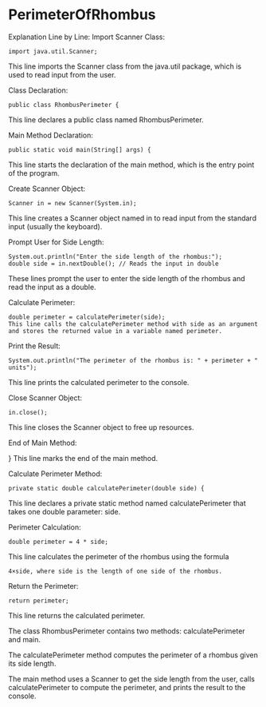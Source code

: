   # PerimeterOfRhombus

Explanation Line by Line:
Import Scanner Class:


    import java.util.Scanner;
This line imports the Scanner class from the java.util package, which is used to read input from the user.

Class Declaration:


    public class RhombusPerimeter {
This line declares a public class named RhombusPerimeter.

Main Method Declaration:


    public static void main(String[] args) {
This line starts the declaration of the main method, which is the entry point of the program.

Create Scanner Object:

  
    Scanner in = new Scanner(System.in);
This line creates a Scanner object named in to read input from the standard input (usually the keyboard).

Prompt User for Side Length:


    System.out.println("Enter the side length of the rhombus:");
    double side = in.nextDouble(); // Reads the input in double
These lines prompt the user to enter the side length of the rhombus and read the input as a double.

Calculate Perimeter:


    double perimeter = calculatePerimeter(side);
    This line calls the calculatePerimeter method with side as an argument and stores the returned value in a variable named perimeter.

Print the Result:


    System.out.println("The perimeter of the rhombus is: " + perimeter + " units");
This line prints the calculated perimeter to the console.

Close Scanner Object:


    in.close();
This line closes the Scanner object to free up resources.

End of Main Method:


}
This line marks the end of the main method.

Calculate Perimeter Method:


    private static double calculatePerimeter(double side) {
This line declares a private static method named calculatePerimeter that takes one double parameter: side.

Perimeter Calculation:


    double perimeter = 4 * side;
This line calculates the perimeter of the rhombus using the formula 

    4×side, where side is the length of one side of the rhombus.

Return the Perimeter:


    return perimeter;
This line returns the calculated perimeter.

The class RhombusPerimeter contains two methods: calculatePerimeter and main.

The calculatePerimeter method computes the perimeter of a rhombus given its side length.

The main method uses a Scanner to get the side length from the user, calls calculatePerimeter to compute the perimeter, and prints the result to the console.
